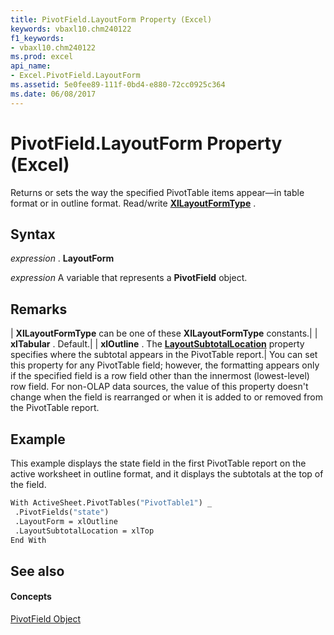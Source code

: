 ```yaml
---
title: PivotField.LayoutForm Property (Excel)
keywords: vbaxl10.chm240122
f1_keywords:
- vbaxl10.chm240122
ms.prod: excel
api_name:
- Excel.PivotField.LayoutForm
ms.assetid: 5e0fee89-111f-0bd4-e880-72cc0925c364
ms.date: 06/08/2017
---
```



# PivotField.LayoutForm Property (Excel)

Returns or sets the way the specified PivotTable items appear—in table format or in outline format. Read/write **[XlLayoutFormType](xllayoutformtype-enumeration-excel.md)** .


## Syntax

 _expression_ . **LayoutForm**

 _expression_ A variable that represents a **PivotField** object.


## Remarks



| **XlLayoutFormType** can be one of these **XlLayoutFormType** constants.|
| **xlTabular** . Default.|
| **xlOutline** . The **[LayoutSubtotalLocation](pivotfield-layoutsubtotallocation-property-excel.md)** property specifies where the subtotal appears in the PivotTable report.|
You can set this property for any PivotTable field; however, the formatting appears only if the specified field is a row field other than the innermost (lowest-level) row field. For non-OLAP data sources, the value of this property doesn't change when the field is rearranged or when it is added to or removed from the PivotTable report.


## Example

This example displays the state field in the first PivotTable report on the active worksheet in outline format, and it displays the subtotals at the top of the field.


```vb
With ActiveSheet.PivotTables("PivotTable1") _ 
 .PivotFields("state") 
 .LayoutForm = xlOutline 
 .LayoutSubtotalLocation = xlTop 
End With
```


## See also


#### Concepts


[PivotField Object](pivotfield-object-excel.md)

